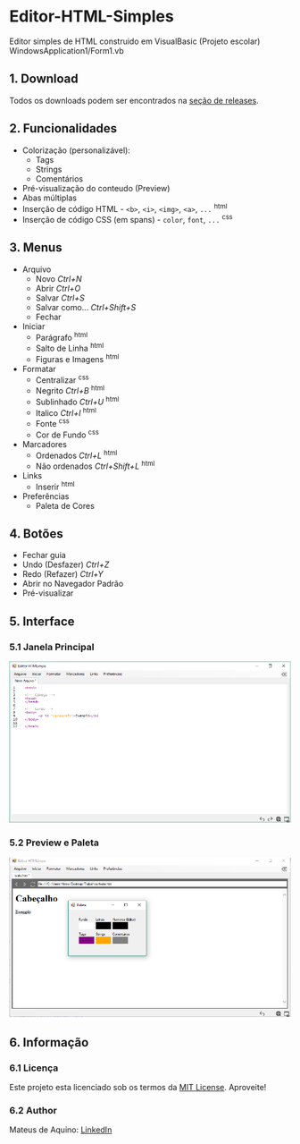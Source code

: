 # Editor-HTML-Simples
Editor simples de HTML construido em VisualBasic (Projeto escolar)  
WindowsApplication1/Form1.vb

## 1. Download
Todos os downloads podem ser encontrados na [seção de releases](https://github.com/MateusAquino/editor-html-simples/releases).

## 2. Funcionalidades
 * Colorização (personalizável):
   - Tags
   - Strings
   - Comentários
 * Pré-visualização do conteudo (Preview)
 * Abas múltiplas
 * Inserção de código HTML - `<b>`, `<i>`, `<img>`, `<a>`, `...` <sup>html</sup>
 * Inserção de código CSS (em spans) - `color`, `font`, `...` <sup>css</sup>
  
## 3. Menus
 * Arquivo
   - Novo *Ctrl+N* 
   - Abrir *Ctrl+O*
   - Salvar *Ctrl+S*
   - Salvar como... *Ctrl+Shift+S*
   - Fechar
 * Iniciar
   - Parágrafo <sup>html</sup>
   - Salto de Linha <sup>html</sup>
   - Figuras e Imagens <sup>html</sup>
 * Formatar
   - Centralizar <sup>css</sup>
   - Negrito *Ctrl+B* <sup>html</sup>
   - Sublinhado *Ctrl+U* <sup>html</sup>
   - Italico *Ctrl+I* <sup>html</sup>
   - Fonte <sup>css</sup>
   - Cor de Fundo <sup>css</sup>
 * Marcadores
   - Ordenados *Ctrl+L* <sup>html</sup>
   - Não ordenados *Ctrl+Shift+L* <sup>html</sup>
 * Links
   - Inserir <sup>html</sup>
 * Preferências
   - Paleta de Cores
   
## 4. Botões
 * Fechar guia
 * Undo (Desfazer) *Ctrl+Z*
 * Redo (Refazer) *Ctrl+Y*
 * Abrir no Navegador Padrão
 * Pré-visualizar
   
## 5. Interface
### 5.1 Janela Principal
![Janela Principal](Imagens/Principal.png)

### 5.2 Preview e Paleta
![Web Preview e Paleta](Imagens/WebEPaleta.png)


## 6. Informação
### 6.1 Licença
Este projeto esta licenciado sob os termos da [MIT License](https://github.com/MateusAquino/editor-html-simples/blob/master/LICENSE). Aproveite!

### 6.2 Author
Mateus de Aquino: [LinkedIn](https://www.linkedin.com/in/mateus-de-aquino/)
